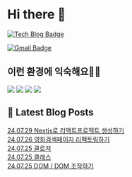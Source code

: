 # Hi there 👋

[![Tech Blog Badge](http://img.shields.io/badge/tistory-black?style=flat-square&logo=Tistory&link=https://codingpracticenote.tistory.com/)](https://codingpracticenote.tistory.com/)
	
[![Gmail Badge](https://img.shields.io/badge/Gmail-d14836?style=flat-square&logo=Gmail&logoColor=white&link=mailto:tkdrnr1215@gmail.com)](mailto:tkdrnr1215@gmail.com)

## 이런 환경에 익숙해요✍🏼

<img src="https://img.shields.io/badge/CSS3-1572B6?style=flat-square&logo=CSS3&logoColor=white"/> </t>
<img src="https://img.shields.io/badge/HTML5-E34F26?style=flat-square&logo=HTML5&logoColor=white"/> 
<img src="https://img.shields.io/badge/JavaScript-F7DF1E?style=flat-square&logo=JavaScript&logoColor=white"/>
<img src="https://img.shields.io/badge/TypeScript-3178C6?style=flat-square&logo=TypeScript&logoColor=white"/>

## 📕 Latest Blog Posts

<a href=https://codingpracticenote.tistory.com/279>24.07.29 Nextjs로 리액트프로젝트 생성하기</a></br><a href=https://codingpracticenote.tistory.com/278>24.07.26 영화검색페이지 리팩토링하기</a></br><a href=https://codingpracticenote.tistory.com/277>24.07.25 클로저</a></br><a href=https://codingpracticenote.tistory.com/276>24.07.25 클래스</a></br><a href=https://codingpracticenote.tistory.com/275>24.07.25 DOM / DOM 조작하기</a></br>